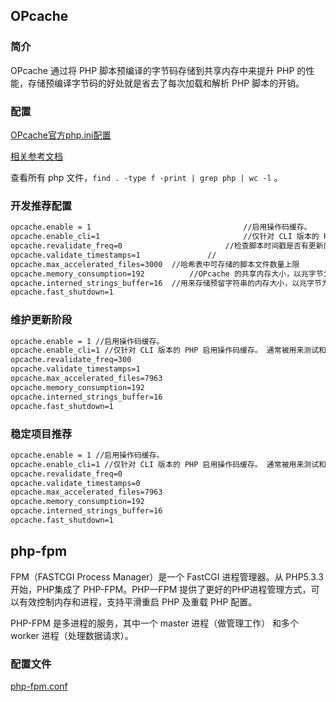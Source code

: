 ## OPcache

### 简介

OPcache 通过将 PHP 脚本预编译的字节码存储到共享内存中来提升 PHP 的性能，存储预编译字节码的好处就是省去了每次加载和解析 PHP 脚本的开销。

### 配置

[OPcache官方php.ini配置](https://www.php.net/manual/zh/opcache.configuration.php)

[相关参考文档](https://segmentfault.com/a/1190000005844450)

查看所有 php 文件，`find . -type f -print | grep php | wc -l` 。

### 开发推荐配置

```html
opcache.enable = 1 									//启用操作码缓存。
opcache.enable_cli=1 								//仅针对 CLI 版本的 PHP 启用操作码缓存。 通常被用来测试和调试。
opcache.revalidate_freq=0						//检查脚本时间戳是否有更新的周期，以秒为单位。 设置为 0 会导致针对每个请求检查脚本更新。
opcache.validate_timestamps=1				//
opcache.max_accelerated_files=3000	//哈希表中可存储的脚本文件数量上限
opcache.memory_consumption=192			//OPcache 的共享内存大小，以兆字节为单位。
opcache.interned_strings_buffer=16	//用来存储预留字符串的内存大小，以兆字节为单位
opcache.fast_shutdown=1
```

### 维护更新阶段

```html
opcache.enable = 1 //启用操作码缓存。
opcache.enable_cli=1 //仅针对 CLI 版本的 PHP 启用操作码缓存。 通常被用来测试和调试。
opcache.revalidate_freq=300
opcache.validate_timestamps=1
opcache.max_accelerated_files=7963
opcache.memory_consumption=192
opcache.interned_strings_buffer=16
opcache.fast_shutdown=1
```

### 稳定项目推荐

```html
opcache.enable = 1 //启用操作码缓存。
opcache.enable_cli=1 //仅针对 CLI 版本的 PHP 启用操作码缓存。 通常被用来测试和调试。
opcache.revalidate_freq=0
opcache.validate_timestamps=0
opcache.max_accelerated_files=7963
opcache.memory_consumption=192
opcache.interned_strings_buffer=16
opcache.fast_shutdown=1
```

## php-fpm

FPM（FASTCGI Process Manager）是一个 FastCGI 进程管理器。从 PHP5.3.3 开始，PHP集成了 PHP-FPM。PHP—FPM 提供了更好的PHP进程管理方式，可以有效控制内存和进程，支持平滑重启 PHP 及重载 PHP 配置。

PHP-FPM 是多进程的服务，其中一个 master 进程（做管理工作） 和多个 worker 进程（处理数据请求）。

### 配置文件

[php-fpm.conf](https://www.php.net/manual/zh/install.fpm.configuration.php)

